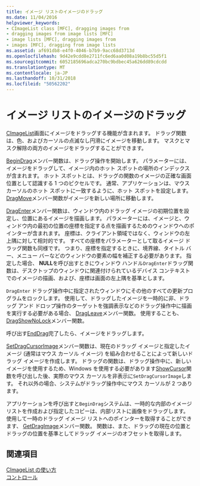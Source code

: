 ```yaml
---
title: イメージ リストのイメージのドラッグ
ms.date: 11/04/2016
helpviewer_keywords:
- CImageList class [MFC], dragging images from
- dragging images from image lists [MFC]
- image lists [MFC], dragging images from
- images [MFC], dragging from image lists
ms.assetid: af691db8-e4f0-4046-b7b9-9acc68d3713d
ms.openlocfilehash: 9d42e9cdd8e2711fc6ed6aa0d08a19b8bc55d5f1
ms.sourcegitcommit: 6052185696adca270bc9bdbec45a626dd89cdcdd
ms.translationtype: MT
ms.contentlocale: ja-JP
ms.lasthandoff: 10/31/2018
ms.locfileid: "50562202"
---
```

# <a name="dragging-images-from-an-image-list"></a>イメージ リストのイメージのドラッグ

[CImageList](../mfc/reference/cimagelist-class.md)画面にイメージをドラッグする機能が含まれます。 ドラッグ関数は、色、およびカーソルの点滅なし円滑にイメージを移動します。 マスクとマスク解除の両方のイメージをドラッグすることができます。

[BeginDrag](../mfc/reference/cimagelist-class.md#begindrag)メンバー関数は、ドラッグ操作を開始します。 パラメーターには、イメージをドラッグして、イメージ内のホット スポットの場所のインデックスが含まれます。 ホット スポットとは、ドラッグの関数のイメージの正確な画面位置として認識する 1 つのピクセルです。 通常、アプリケーションは、マウス カーソルのホット スポットに一致するように、ホット スポットを設定します。 [DragMove](../mfc/reference/cimagelist-class.md#dragmove)メンバー関数がイメージを新しい場所に移動します。

[DragEnter](../mfc/reference/cimagelist-class.md#dragenter)メンバー関数は、ウィンドウ内のドラッグ イメージの初期位置を設定し、位置にあるイメージを描画します。 パラメーターには、イメージと、ウィンドウ内の最初の位置の座標を指定する点を描画するためのウィンドウへのポインターが含まれます。 座標は、クライアント領域ではなく、ウィンドウの左上隅に対して相対的です。 すべての座標をパラメーターとして取るイメージ ドラッグ関数も同様です。 つまり、座標を指定するときに、境界線、タイトル バー、メニュー バーなどのウィンドウの要素の幅を補正する必要があります。 指定した場合、 **NULL**を呼び出すときにウィンドウ ハンドル`DragEnter`ドラッグ関数は、デスクトップのウィンドウに関連付けられているデバイス コンテキストでのイメージの描画、および、座標は画面の左上隅を基準とします。

`DragEnter` ドラッグ操作中に指定されたウィンドウにその他のすべての更新プログラムをロックします。 使用して、ドラッグしたイメージを一時的に非、ドラッグ アンド ドロップ操作のターゲットを強調表示などのドラッグ操作中に描画を実行する必要がある場合、 [DragLeave](../mfc/reference/cimagelist-class.md#dragleave)メンバー関数。 使用することも、 [DragShowNoLock](../mfc/reference/cimagelist-class.md#dragshownolock)メンバー関数。

呼び出す[EndDrag](../mfc/reference/cimagelist-class.md#enddrag)完了したら、イメージをドラッグします。

[SetDragCursorImage](../mfc/reference/cimagelist-class.md#setdragcursorimage)メンバー関数は、現在のドラッグ イメージと指定したイメージ (通常はマウス カーソル イメージ) を組み合わせることによって新しいドラッグ イメージを作成します。 ドラッグの関数は、ドラッグ操作中に、新しいイメージを使用するため、Windows を使用する必要があります[ShowCursor](/windows/desktop/api/winuser/nf-winuser-showcursor)関数を呼び出した後、実際のマウス カーソルを非表示に`SetDragCursorImage`します。 それ以外の場合、システムがドラッグ操作中にマウス カーソルが 2 つあります。

アプリケーションを呼び出すと`BeginDrag`システムは、一時的な内部のイメージ リストを作成および指定したコピーは、内部リストに画像をドラッグします。 使用して一時のドラッグ イメージ リストへのポインターを取得することができます、 [GetDragImage](../mfc/reference/cimagelist-class.md#getdragimage)メンバー関数。 関数は、また、ドラッグの現在の位置とドラッグの位置を基準としてドラッグ イメージのオフセットを取得します。

## <a name="see-also"></a>関連項目

[CImageList の使い方](../mfc/using-cimagelist.md)<br/>
[コントロール](../mfc/controls-mfc.md)

